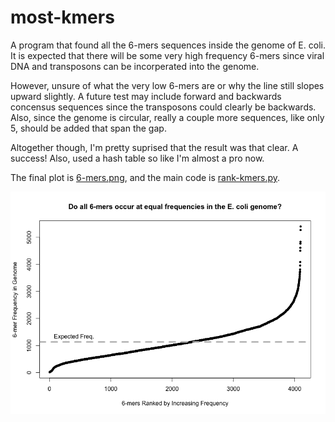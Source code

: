 # most-kmers

A program that found all the 6-mers sequences inside the genome of E. coli. It is expected that there will be some very high frequency 6-mers since viral DNA and transposons can be incorperated into the genome.

However, unsure of what the very low 6-mers are or why the line still slopes upward slightly. A future test may include forward and backwards concensus sequences since the transposons could clearly be backwards. Also, since the genome is circular, really a couple more sequences, like only 5, should be added that span the gap.

Altogether though, I'm pretty suprised that the result was that clear. A success! Also, used a hash table so like I'm almost a pro now.

The final plot is [6-mers.png](6-mers.png), and the main code is [rank-kmers.py](rank-kmers.py).

![6-mers.png](6-mers.png)
